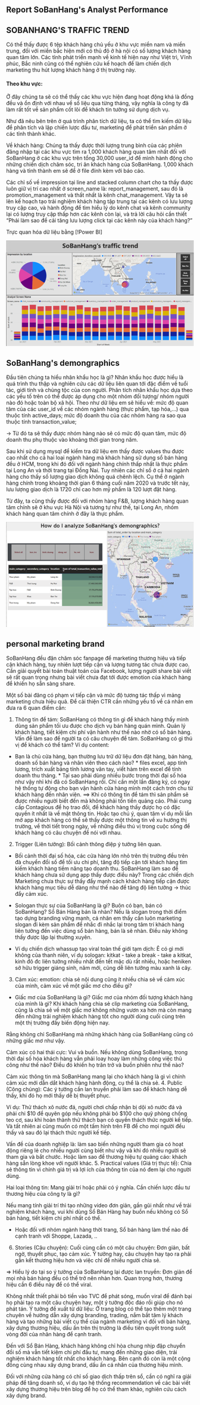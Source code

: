## Report SoBanHang's Analyst Performance

## SOBANHANG'S TRAFFIC TREND

Có thể thấy được 6 tệp khách hàng chủ yếu ở khu vực miền nam và miền trung, đối với miền bắc hiện mới có thủ đô ở hà nội có số lượng khách hàng quan tâm lớn. Các tỉnh phát triển mạnh về kinh tế hiện nay như Việt trì, Vĩnh phúc, Bắc ninh cũng có thể nghiên cứu kế hoạch để làm chiến dịch marketing thu hút lượng khách hàng ở thị trường này.

#### Theo khu vực: 

Ở đây chúng ta sẽ có thể thấy các khu vực hiện đang hoạt động khá là đồng đều và ổn định với nhau về số liệu qua từng tháng, vậy nghĩa là công ty đã làm rất tốt về sản phẩm cốt lõi để khách tin tưởng sử dụng dịch vụ. 

Như đã nêu bên trên ở quá trình phân tích dữ liệu, ta có thể tìm kiếm dữ liệu để phân tích và lập chiến lược đầu tư, marketing để phát triển sản phẩm ở các tỉnh thành khác. 

Về khách hàng: Chúng ta thấy được thời lượng trung bình của các phiên đăng nhập tại các khu vực tìm ra 1,000 khách hàng quan tâm nhất đối với SoBanHang ở các khu vực trên tổng 30,000 user_id để mình hành động cho những chiến dịch chăm sóc, tri ân khách hàng của SoBanHang. 1,000 khách hàng và tỉnh thành em sẽ để ở file đính kèm với báo cáo.

Các chỉ số về impression tại line and stacked column chart cho ta thấy được luôn giữ vị trí cao nhất ở screen_name là: report_management, sau đó là promotion_management và thất nhất là kênh chat_management. Vậy ta sẽ lên kế hoạch tạo trải nghiệm khách hàng tập trung tại các kênh có lưu lượng truy cập cao, và hành động để tìm hiểu lý do kênh chat và kênh community lại có lượng truy cập thấp hơn các kênh còn lại, và trả lời câu hỏi cần thiết “Phải làm sao để cải tăng lưu lượng click tại các kênh này của khách hàng?”

Trực quan hóa dữ liệu bằng [!Power BI]

<img src="https://github.com/Quan-Thi-Thanh-Hoa/Funda_Python/blob/20ed60b1896ee9a43106a6e2d0e5850a6f5d3de8/Screenshot%202022-10-29%20152547.png">

## SoBanHang's demongraphics

Đầu tiên chúng ta hiểu nhân khẩu học là gì?
Nhân khẩu học được hiểu là quá trình thu thập và nghiên cứu các dữ liệu liên quan tới đặc điểm về tuổi tác, giới tính và chủng tộc của con người.
Phân tích nhân khẩu học dựa theo các yếu tố trên có thể được áp dụng cho một nhóm đối tượng/ nhóm người nào đó hoặc toàn bộ xã hội.
Theo như dữ liệu em sẽ hiểu về:
mức độ quan tâm của các user_id về các nhóm ngành hàng (thực phẩm, tạp hóa,…) qua thuộc tính active_days; 
mức độ doanh thu của các nhóm hàng ra sao qua thuộc tính transaction_value;

-> Từ đó ta sẽ thấy được nhóm hàng nào sẽ có mức độ quan tâm, mức độ doanh thu phụ thuộc vào khoảng thời gian trong năm.

Sau khi sử dụng mysql để kiểm tra dữ liệu em thấy được values thu được cao nhất cho cả hai loại ngành hàng mà khách hàng sử dụng sổ bán hàng đều ở HCM, trong khi đó đối với ngành hàng chính thấp nhất là thực phẩm tại Long An và thời trang tại Đồng Nai. 
Tuy nhiên các chỉ số ở cả hai ngành hàng cho thấy số lượng giao dịch không quá chênh lệch. Cụ thể ở ngành hàng chính trong khoảng thời gian 6 tháng cuối năm 2020 và trước tết này, lưu lượng giao dịch là 1720 chỉ cao hơn mỹ phẩm là 120 lượt đặt hàng. 

Từ đây, ta cũng thấy được đối với nhóm hàng F&B, lượng khách hàng quan tâm chính sẽ ở khu vực Hà Nội và tương tự như thế, tại Long An, nhóm khách hàng quan tâm chính ở đây là thực phẩm.


<img src="https://github.com/Quan-Thi-Thanh-Hoa/Funda_Python/blob/20ed60b1896ee9a43106a6e2d0e5850a6f5d3de8/Screenshot%202022-10-29%20152829.png">

## personal marketing brand
SoBanHang đều đặn chăm sóc fanpage để marketing thương hiệu và tiếp cận khách hàng, tuy nhiên lượt tiếp cận và lượng tương tác chưa được cao.
Cần giải quyết bài toán thuật toán của Facebook, lượng người share bài viết sẽ rất quan trọng nhưng bài viết chưa đạt tới được emotion của khách hàng để khiến họ sẵn sàng share.

Một số bài đăng có phạm vi tiếp cận và mức độ tương tác thấp vì mảng marketing chưa hiệu quả. Để cải thiện CTR cần những yếu tố về cá nhân em đưa ra 6 quan điểm cần:

1. Thông tin để tám: SoBanHang có thông tin gì để khách hàng thấy mình dùng sản phẩm tối ưu được cho dịch vụ bán hàng quán mình. Quản lý khách hàng, tiết kiệm chi phí vận hành như thế nào nhờ có sổ bán hàng. Vấn đề làm sao để người ta có câu chuyện để tám. SoBanHang có gì thú vị để khách có thể tám?
Ví dụ content:
+ Bạn là chủ cửa hàng, bạn thường lưu trữ dữ liệu đơn đặt hàng, bán hàng, doanh số bán hàng và nhân viên theo cách nào?
           * files excel, app tính lương, trích xuất bảng tính lương vân tay, viết hàm trên excel để tính doanh thu tháng.
           * Tại sao phải dùng nhiều bước trong thời đại số hóa như vậy nhỉ khi đã có SoBanHang rồi. Chỉ cần một lần đăng ký, có ngay hệ thống tự động cho bạn vận hành cửa hàng mình một cách trơn chu từ khách hàng đến nhân viên.
==> Khi có thông tin để tám thì sản phẩm sẽ được nhiều người biết đến mà không phải tốn tiền quảng cáo. Phải cung cấp Contagious để họ trao đổi, để khách hàng thấy được họ có đặc quyền ít nhất là về mặt thông tin. Hoặc tạo chú ý, quan tâm ví dụ mỗi lần mở app khách hàng có thể sẽ thấy được một thông tin về xu hướng thị trường, về thời tiết trong ngày, về những điều thú vị trong cuộc sống để khách hàng có câu chuyện để nói với nhau.
2. Trigger (Liên tưởng): Bối cảnh thông điệp ý tưởng liên quan. 

- Bối cảnh thời đại số hóa, các cửa hàng lớn nhỏ trên thị trường đều trên đà chuyển đổi số để tối ưu chi phí, tăng độ tiếp cận tới khách hàng tìm kiếm khách hàng tiềm năng tạo doanh thu. SoBanHang làm sao để khách hàng chưa sử dụng app thấy được điều này? Trong các chiến dịch Marketing chưa thực sự thấy đẩy mạnh cách khách hàng tiếp cận được khách hàng mục tiêu dễ dàng như thế nào để tăng độ liên tưởng -> thúc đẩy cảm xúc.

- Sologan thực sự của SoBanHang là gì? Buôn có bạn, bán có SoBanHang? Sổ Bán Hàng bán là nhàn? Nếu là slogan trong thời điểm tạo dựng branding vững mạnh, cá nhân em thấy cần luôn marketing slogan đi kèm sản phẩm để nhắc đi nhắc lại trong tâm trí khách hàng liên tưởng đến việc dùng sổ bán hàng, bán là sẽ nhàn. Điều này không thấy được lặp lại thường xuyên.

- Ví dụ chiến dịch whassup tạo viral toàn thế giới tạm dịch: Ê có gì mới không của thanh niên, ví dụ sologan: kitkat - take a break - take a kitkat, kinh đô đc liên tưởng nhiều nhất đến tết mặc dù rất nhiều, hoặc heniken sở hữu trigger giáng sinh, năm mới, cũng dễ liên tưởng màu xanh lá cây.
3. Cảm xúc: emotion: chia sẻ nội dung cũng ít nhiều chia sẻ về cảm xúc của mình, cảm xúc về một giấc mơ cho điều gì?

- Giấc mơ của SoBanHang là gì? Giấc mơ của nhóm đối tượng khách hàng của mình là gì? Khi khách hàng chia sẻ clip marketing của SoBanHang, cũng là chia sẻ về một giấc mơ không những vươn xa hơn mà còn mang đến những trải nghiệm khách hàng tốt cho người dùng cuối cùng trên một thị trường đầy biến động hiện nay.

Rằng không chỉ SoBanHang mà những khách hàng của SoBanHang cũng có những giấc mơ như vậy.

Cảm xúc có hai thái cực: Vui và buồn. Nếu không dùng SoBanHang, trong thời đại số hóa khách hàng vẫn phải loay hoay làm những công việc thủ công như thế nào? Điều đó khiến họ trăn trở và buồn phiền như thế nào? 

Cảm xúc thông tin mà SoBanHang mang lại cho khách hàng là gì vì chính cảm xúc mới dẫn dắt khách hàng hành động, cụ thể là chia sẻ.
4. Public (Công chúng): Các ý tưởng cần lan truyền phải làm sao để khách hàng dễ thấy, khi đó họ mới thấy dễ bị thuyết phục. 

Ví dụ: Thử thách xô nước đá, người chơi chấp nhận bị dội xô nước đá và phải chi $10 để quyên góp nếu không phải bỏ $100 cho quỹ phòng chống teo cơ, sau khi hoàn thành thử thách bạn có quyền thách thức người kế tiếp. Và tất nhiên ai cũng muốn có một tấm hình trên FB để cho mọi người đều thấy và sau đó lại thách thức người kế tiếp. 

Vấn đề của doanh nghiệp là: làm sao biến những người tham gia có hoạt động riêng lẻ cho nhiều người cùng biết như vậy và khi đó nhiều người sẽ tham gia và bắt chước. Hoặc làm sao để thương hiệu tự quảng cáo: khách hàng sẵn lòng khoe với người khác.
5. Practical values (Giá trị thực tế): Chia sẻ thông tin vì chính giá trị và lợi ích của thông tin của nó đem lại cho người dùng. 

Hai loại thông tin: Mang giải trí hoặc phải có ý nghĩa. Cần chiến lược đầu tư thương hiệu của công ty là gì? 

Nếu mang tính giải trí thì tạo những video đơn giản, gần gũi nhất như về trải nghiệm khách hàng, vui khi dùng Sổ Bán Hàng hay buồn nếu không có Sổ bán hàng, tiết kiệm chi phí nhất có thể. 

- Hoặc đối với nhóm ngành hàng thời trang, Sổ bán hàng làm thế nào để cạnh tranh với Shoppe, Lazada, ..
6. Stories (Câu chuyện): Cuối cùng cần có một câu chuyện: Đơn giản, bất ngờ, thuyết phục, tạo cảm xúc. Ý tưởng hay, câu chuyện hay tạo ra phải gắn kết thương hiệu hơn và việc chỉ để nhiều người chia sẻ. 

=> Hiểu lý do tại so ý tưởng của SoBanHang lại được lan truyền: Đơn giản để mọi nhà bán hàng đều có thể trở nên nhàn hơn. Quan trọng hơn, thương hiệu cần 6 điều này để có thể viral.

Không nhất thiết phải bỏ tiền vào TVC để phát sóng, muốn viral để đánh bại họ phải tạo ra một câu chuyện hay, một ý tưởng độc đáo rồi giúp cho nó phát tán.
Ý tưởng đề xuất từ dữ liệu: Ở trang blog có thể tạo thêm một trang chuyên về hướng dẫn xây dựng branding, trading, nắm bắt tâm lý khách hàng và tạo những bài viết cụ thể của ngành marketing vì đối với bán hàng, xây dựng thương hiệu, dấu ấn trên thị trường là điều tiên quyết trong suốt vòng đời của nhãn hàng để cạnh tranh.

Đến với Sổ Bán Hàng, khách hàng không chỉ hòa chung nhịp đập chuyển đổi số mà vẫn tiết kiệm chi phí đầu tư, mang đến những giao diện, trải nghiệm khách hàng tốt nhất cho khách hàng. Bên cạnh đó còn là một cộng đồng cùng nhau xây dựng brand, dấu ấn cá nhân của thương hiệu mình.

Đối với những cửa hàng có chỉ số giao dịch thấp trên sổ, cần có nghĩ ra giải pháp để tăng doanh số, ví dụ tạo hệ thống recommendation về các bài viết xây dựng thương hiệu trên blog để họ có thể tham khảo, nghiên cứu cách xây dựng brand. 
